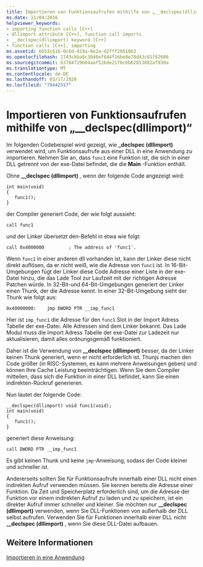 ```yaml
---
title: Importieren von Funktionsaufrufen mithilfe von „__declspec(dllimport)“
ms.date: 11/04/2016
helpviewer_keywords:
- importing function calls [C++]
- dllimport attribute [C++], function call imports
- __declspec(dllimport) keyword [C++]
- function calls [C++], importing
ms.assetid: 6b53c616-0c6d-419a-8e2a-d2fff20510b3
ms.openlocfilehash: 1743cbba8c3046ef844f16be8e78d43c61f62606
ms.sourcegitcommit: 63784729604aaf526de21f6c6b62813882af930a
ms.translationtype: MT
ms.contentlocale: de-DE
ms.lasthandoff: 03/17/2020
ms.locfileid: "79442517"
---
```

# <a name="importing-function-calls-using-__declspecdllimport"></a>Importieren von Funktionsaufrufen mithilfe von „__declspec(dllimport)“

Im folgenden Codebeispiel wird gezeigt, wie **_declspec (dllimport)** verwendet wird, um Funktionsaufrufe aus einer DLL in eine Anwendung zu importieren. Nehmen Sie an, dass `func1` eine Funktion ist, die sich in einer DLL getrennt von der exe-Datei befindet, die die **Main** -Funktion enthält.

Ohne **__declspec (dllimport)** , wenn der folgende Code angezeigt wird:

```
int main(void)
{
   func1();
}
```

der Compiler generiert Code, der wie folgt aussieht:

```
call func1
```

und der Linker übersetzt den-Befehl in etwa wie folgt:

```
call 0x4000000         ; The address of 'func1'.
```

Wenn `func1` in einer anderen dll vorhanden ist, kann der Linker diese nicht direkt auflösen, da er nicht weiß, wie die Adresse von `func1` ist. In 16-Bit-Umgebungen fügt der Linker diese Code Adresse einer Liste in der exe-Datei hinzu, die das Lade Tool zur Laufzeit mit der richtigen Adresse Patchen würde. In 32-Bit-und 64-Bit-Umgebungen generiert der Linker einen Thunk, der die Adresse kennt. In einer 32-Bit-Umgebung sieht der Thunk wie folgt aus:

```
0x40000000:    jmp DWORD PTR __imp_func1
```

Hier ist `imp_func1` die Adresse für den `func1` Slot in der Import Adress Tabelle der exe-Datei. Alle Adressen sind dem Linker bekannt. Das Lade Modul muss die Import Adress Tabelle der exe-Datei zur Ladezeit nur aktualisieren, damit alles ordnungsgemäß funktioniert.

Daher ist die Verwendung von **__declspec (dllimport)** besser, da der Linker keinen Thunk generiert, wenn er nicht erforderlich ist. Thunjs machen den Code größer (in RISC-Systemen, es kann mehrere Anweisungen geben) und können Ihre Cache Leistung beeinträchtigen. Wenn Sie dem Compiler mitteilen, dass sich die Funktion in einer DLL befindet, kann Sie einen indirekten-Rückruf generieren.

Nun lautet der folgende Code:

```
__declspec(dllimport) void func1(void);
int main(void)
{
   func1();
}
```

generiert diese Anweisung:

```
call DWORD PTR __imp_func1
```

Es gibt keinen Thunk und keine `jmp`-Anweisung, sodass der Code kleiner und schneller ist.

Andererseits sollten Sie für Funktionsaufrufe innerhalb einer DLL nicht einen indirekten Aufruf verwenden müssen. Sie kennen bereits die Adresse einer Funktion. Da Zeit und Speicherplatz erforderlich sind, um die Adresse der Funktion vor einem indirekten Aufruf zu laden und zu speichern, ist ein direkter Aufruf immer schneller und kleiner. Sie möchten nur **__declspec (dllimport)** verwenden, wenn Sie DLL-Funktionen von außerhalb der DLL selbst aufrufen. Verwenden Sie für Funktionen innerhalb einer DLL nicht **__declspec (dllimport)** , wenn Sie diese DLL-Datei aufbauen.

## <a name="see-also"></a>Weitere Informationen

[Importieren in eine Anwendung](importing-into-an-application.md)
